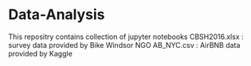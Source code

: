 # Data-Analysis
This repositry contains collection of jupyter notebooks 
CBSH2016.xlsx : survey data provided by Bike Windsor NGO
AB_NYC.csv : AirBNB data provided by Kaggle
